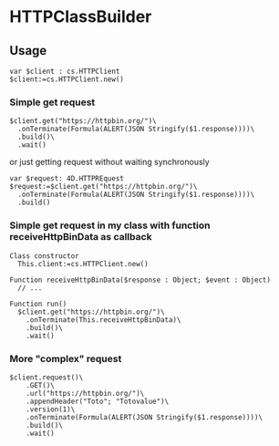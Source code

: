 # HTTPClassBuilder

## Usage

```4d
var $client : cs.HTTPClient
$client:=cs.HTTPClient.new()
```

### Simple get request

```4d
$client.get("https://httpbin.org/")\
  .onTerminate(Formula(ALERT(JSON Stringify($1.response))))\
  .build()\
  .wait()
````

or just getting request without waiting synchronously

```4d
var $request: 4D.HTTPREquest
$request:=$client.get("https://httpbin.org/")\
  .onTerminate(Formula(ALERT(JSON Stringify($1.response))))\
  .build()
````

### Simple get request in my class with function receiveHttpBinData as callback

```4d
Class constructor
  This.client:=cs.HTTPClient.new()
```
```4d
Function receiveHttpBinData($response : Object; $event : Object)
  // ...
```
```4d
Function run()
  $client.get("https://httpbin.org/")\
    .onTerminate(This.receiveHttpBinData)\
    .build()\
    .wait()
```

### More "complex" request

```4d
$client.request()\
	.GET()\
	.url("https://httpbin.org/")\
	.appendHeader("Toto"; "Totovalue")\
	.version(1)\
	.onTerminate(Formula(ALERT(JSON Stringify($1.response))))\
	.build()\
	.wait()
```
